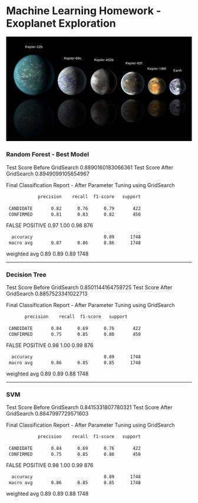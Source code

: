 # Machine Learning Homework - Exoplanet Exploration

![exoplanets.jpg](Images/exoplanets.jpg)

### Random Forest - Best Model
Test Score Before GridSearch 0.8890160183066361
Test Score After GridSearch  0.8949099105654967

Final Classification Report - After Parameter Tuning using GridSearch

                precision    recall  f1-score   support

     CANDIDATE       0.82      0.76      0.79       422
     CONFIRMED       0.81      0.83      0.82       450
FALSE POSITIVE       0.97      1.00      0.98       876

      accuracy                           0.89      1748
     macro avg       0.87      0.86      0.86      1748
  weighted avg       0.89      0.89      0.89      1748

- - -

### Decision Tree
Test Score Before GridSearch 0.8501144164759725
Test Score After GridSearch  0.8857523341022713

Final Classification Report - After Parameter Tuning using GridSearch

           precision    recall  f1-score   support

     CANDIDATE       0.84      0.69      0.76       422
     CONFIRMED       0.75      0.85      0.80       450
FALSE POSITIVE       0.98      1.00      0.99       876

      accuracy                           0.89      1748
     macro avg       0.86      0.85      0.85      1748
  weighted avg       0.89      0.89      0.88      1748

- - -

### SVM
Test Score Before GridSearch 0.8415331807780321
Test Score After GridSearch  0.8847997729571603

Final Classification Report - After Parameter Tuning using GridSearch

                precision    recall  f1-score   support

     CANDIDATE       0.84      0.69      0.76       422
     CONFIRMED       0.75      0.85      0.80       450
FALSE POSITIVE       0.98      1.00      0.99       876

      accuracy                           0.89      1748
     macro avg       0.86      0.85      0.85      1748
  weighted avg       0.89      0.89      0.88      1748

